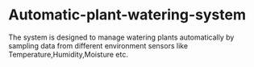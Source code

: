 # Automatic-plant-watering-system
The system is designed to manage watering plants automatically by sampling data from different environment sensors like Temperature,Humidity,Moisture etc. 
